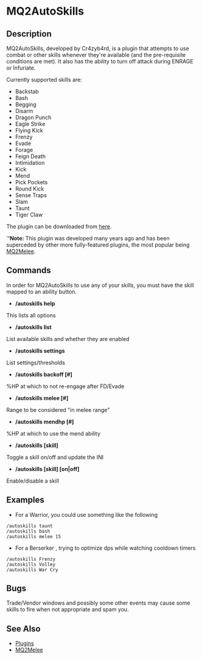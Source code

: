 # MQ2AutoSkills

## Description

MQ2AutoSkills, developed by Cr4zyb4rd, is a plugin that attempts to use combat or other skills whenever they're available \(and the pre-requisite conditions are met\). It also has the ability to turn off attack during ENRAGE or Infuriate.

Currently supported skills are:

* Backstab
* Bash
* Begging
* Disarm
* Dragon Punch
* Eagle Strike
* Flying Kick
* Frenzy
* Evade
* Forage
* Feign Death
* Intimidation
* Kick
* Mend
* Pick Pockets
* Round Kick
* Sense Traps
* Slam
* Taunt
* Tiger Claw

The plugin can be downloaded from [here](https://macroquest2.com/phpBB3/viewtopic.php?t=9079).

'**'Note:** This plugin was developed many years ago and has been superceded by other more fully-featured plugins, the most popular being [MQ2Melee](mq2melee.md).

## Commands

In order for MQ2AutoSkills to use any of your skills, you must have the skill mapped to an ability button.

* **/autoskills help**

This lists all options

* **/autoskills list**

List available skills and whether they are enabled

* **/autoskills settings**

List settings/thresholds

* **/autoskills backoff \[\#\]**

%HP at which to not re-engage after FD/Evade

* **/autoskills melee \[\#\]**

Range to be considered "in melee range"

* **/autoskills mendhp \[\#\]**

%HP at which to use the mend ability

* **/autoskills \[skill\]**

Toggle a skill on/off and update the INI

* **/autoskills \[skill\] \[on\|off\]**

Enable/disable a skill

## Examples

* For a Warrior, you could use something like the following

`/autoskills taunt`  
`/autoskills bash`  
`/autoskills melee 15`

* For a Berserker , trying to optimize dps while watching cooldown timers

`/autoskills Frenzy`  
`/autoskills Volley`  
`/autoskills War Cry`

## Bugs

Trade/Vendor windows and possibly some other events may cause some skills to fire when not appropriate and spam you.

## See Also

* [Plugins](../../documentation/macroquest2-plugins.md)
* [MQ2Melee](mq2melee.md)

